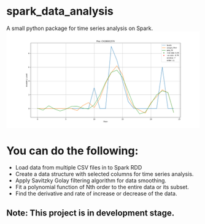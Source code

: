 # spark_data_analysis

A small python package for time series analysis on Spark. 
![rate-of-change-plot](plt.png)

# You can do the following:
* Load data from multiple CSV files in to Spark RDD
* Create a data structure with selected columns for time series analysis.
* Apply Savitzky Golay filtering algorithm for data smoothing. 
* Fit a polynomial function of Nth order to the entire data or its subset.
* Find the derivative and rate of increase or decrease of the data. 


## Note: This project is in development stage.  
